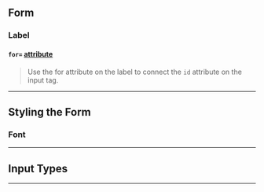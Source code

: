 ## Form
### Label
#### `for=` [attribute](https://stackoverflow.com/questions/18432376/what-does-for-attribute-do-in-html-label-tag)
> Use the for attribute on the label to connect the `id` attribute on the input tag.

---

## Styling the Form
### Font


---

## Input Types

---
